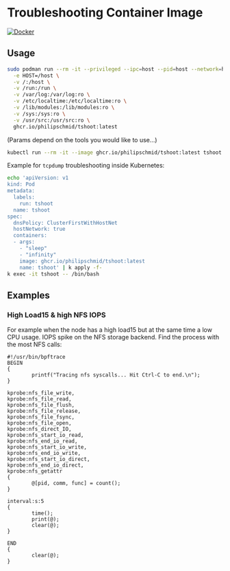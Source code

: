 # Troubleshooting Container Image

[![Docker](https://github.com/PhilipSchmid/tshoot-container/actions/workflows/docker-publish.yml/badge.svg?branch=main)](https://github.com/PhilipSchmid/tshoot-container/actions/workflows/docker-publish.yml)

## Usage
```bash
sudo podman run --rm -it --privileged --ipc=host --pid=host --network=host \
  -e HOST=/host \
  -v /:/host \
  -v /run:/run \
  -v /var/log:/var/log:ro \
  -v /etc/localtime:/etc/localtime:ro \
  -v /lib/modules:/lib/modules:ro \
  -v /sys:/sys:ro \
  -v /usr/src:/usr/src:ro \
  ghcr.io/philipschmid/tshoot:latest
```
(Params depend on the tools you would like to use...)

```bash
kubectl run --rm -it --image ghcr.io/philipschmid/tshoot:latest tshoot -- /bin/bash
```

Example for `tcpdump` troubleshooting inside Kubernetes:
```bash
echo 'apiVersion: v1
kind: Pod
metadata:
  labels:
    run: tshoot
  name: tshoot
spec:
  dnsPolicy: ClusterFirstWithHostNet
  hostNetwork: true
  containers:
  - args:
    - "sleep"
    - "infinity"
    image: ghcr.io/philipschmid/tshoot:latest
    name: tshoot' | k apply -f-
k exec -it tshoot -- /bin/bash
```

## Examples
### High Load15 & high NFS IOPS
For example when the node has a high load15 but at the same time a low CPU usage. IOPS spike on the NFS storage backend. Find the process with the most NFS calls:
```
#!/usr/bin/bpftrace
BEGIN
{
        printf("Tracing nfs syscalls... Hit Ctrl-C to end.\n");
}

kprobe:nfs_file_write,
kprobe:nfs_file_read,
kprobe:nfs_file_flush,
kprobe:nfs_file_release,
kprobe:nfs_file_fsync,
kprobe:nfs_file_open,
kprobe:nfs_direct_IO,
kprobe:nfs_start_io_read,
kprobe:nfs_end_io_read,
kprobe:nfs_start_io_write,
kprobe:nfs_end_io_write,
kprobe:nfs_start_io_direct,
kprobe:nfs_end_io_direct,
kprobe:nfs_getattr
{
        @[pid, comm, func] = count();
}

interval:s:5
{
        time();
        print(@);
        clear(@);
}

END
{
        clear(@);
}
```
